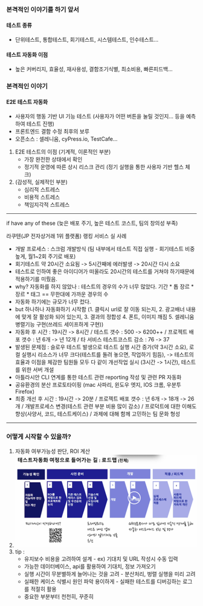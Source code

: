 ### 본격적인 이야기를 하기 앞서

#### 테스트 종류

- 단위테스트, 통합테스트, 회기테스트, 시스템테스트, 인수테스트...

#### 테스트 자동화 이점

- 높은 커버리지, 효율성, 재사용성, 결함조기식별, 최소비용, 빠른피드백...

### 본격적인 이야기

#### E2E 테스트 자동화

- 사용자의 행동 기반 UI 기능 테스트 (사용자가 어떤 버튼을 눌릴 것인지... 등을 예측하여 테스트 진행)
- 프론트엔드 결함 수정 최후의 보루
- 오픈소스 : 셀레니움, cyPress.io, TestCafe...

1. E2E 테스트의 이점 (기계적, 이론적인 부분)
    - 가장 완전한 상태에서 확인
    - 정기적 운영에 따른 상시 리스크 관리 (정기 실행을 통한 사용자 기반 헬스 체크)
2. (감성적, 실제적인 부분)
    - 심리적 스트레스
    - 비용적 스트레스
    - 책임지각적 스트레스

 --- 

if have any of these (늦은 배포 주기, 높은 테스트 코스트, 팀의 창의성 부족)

라쿠텐(JP 전자상거래 1위 플랫폼) 랭킹 서비스 실 사례

- 개발 프로세스 : 스크럼 개발방식 (팀 내부에서 테스트 직접 실행 - 회기테스트 비중 높게, 월1~2회 주기로 배포)
- 회기테스트 약 20시간 소요됨 -> 5시간째에 에러발생 -> 20시간 다시 소요
- 테스트로 인하여 좋은 아이디어가 떠올라도 20시간의 테스트를 거쳐야 하기때문에 적용하기를 미뤘음.
- why? 자동화를 하지 않았나 : 테스트의 경우의 수가 너무 많았다. 기간 * 톱 장르 * 장르 * 태그 == 무한대에 가까운 경우의 수
- 자동화 하기에는 규모가 너무 컸다.
- but 하나하나 자동화하기 시작함 (1. 클릭시 url로 잘 이동 되는지, 2. 광고배너 내용에 맞게 잘 활성화 되어 있는지, 3. 결과의 정합성 4. 폰트, 이미지 깨짐 5. 셀레니움 병렬기능 구현(쓰레드
  세이프하게 구현))
- 자동화 후 시간 : 19시간 -> 8시간 / 테스트 갯수 :  500 -> 6200++ / 프로젝트 배포 갯수 : 년 6개 -> 년 12개 / 타 서비스 테스트코스트 감소 : 76 -> 37
- 발생된 문제점 : 슬로우 테스트 발생으로 테스트 실행 시간 증가(약 3시간 소요), 로컬 실행시 리소스가 너무 크다(테스트를 돌려 놓으면, 작업하기 힘듬), -> 테스트의 효율과 이점을 체감한 팀원들 모두 다
  같이 개선작업 실시 (3시간 -> 1시간), 테스트를 위한 서버 개설
- 아틀라시안 CLI 연계를 통한 테스트 관련 reporting 작성 및 관련 PR 자동화
- 공유환경의 분산 프로토타이핑 (mac 사파리, 윈도우 엣지, IOS 크롬, 우분투 Firefox)
- 최종 개선 후 시간 : 19시간 -> 20분 / 프로젝트 배포 갯수 : 년 6개 -> 18개 -> 26개 / 개발프로세스 변경(테스트 관련 부분 비용 많이 감소) / 프로덕트에 대한 이해도 향상(사양서, 코드,
  테스트케이스) / 과제에 대해 함께 고민하는 팀 문화 형성

--- 

### 어떻게 시작할 수 있을까?

1. 자동화 여부가능성 판단, ROI 계산
2. ![img.png](https://github.com/ckdgus08/study/blob/master/image/테스트_자동화_프로세스.png?raw=true)
3. tip : 
   - 유지보수 비용을 고려하여 설계 - ex) 기대치 및 URL 작성시 수동 입력
   - 가능한 데이터베이스, api를 활용하여 기대치, 정보 가져오기
   - 실행 시간이 무분별하게 늘어나는 것을 고려 - 분산처리, 벙렬 실행을 미리 고려
   - 실패한 케이스 식별시 원인 파악 용이하게 - 실패한 테스트를 디버깅하는 로그를 적절히 활용
   - 중요한 부분부터 천천히, 꾸준히